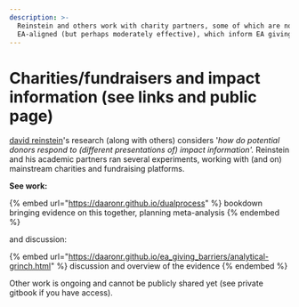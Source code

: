 ```yaml
---
description: >-
  Reinstein and others work with charity partners, some of which are not
  EA-aligned (but perhaps moderately effective), which inform EA giving. Several trials focus on the 'impact of impact information'.
---
```


# Charities/fundraisers and impact information (see links and public page)

[david reinstein](https://app.gitbook.com/u/WrM9GjKWCyRyoIjCKt7f0ddJwCr1 "mention")'s research (along with others) considers '_how do potential donors respond to (different presentations of) impact information'._ Reinstein and his academic partners ran several experiments, working with (and on) mainstream charities and fundraising platforms.



**See work:**

{% embed url="https://daaronr.github.io/dualprocess" %}
bookdown bringing evidence on this together, planning meta-analysis
{% endembed %}

and discussion:

{% embed url="https://daaronr.github.io/ea_giving_barriers/analytical-grinch.html" %}
discussion and overview of the evidence
{% endembed %}


Other work is ongoing and cannot be publicly shared yet (see private gitbook if you have access).
